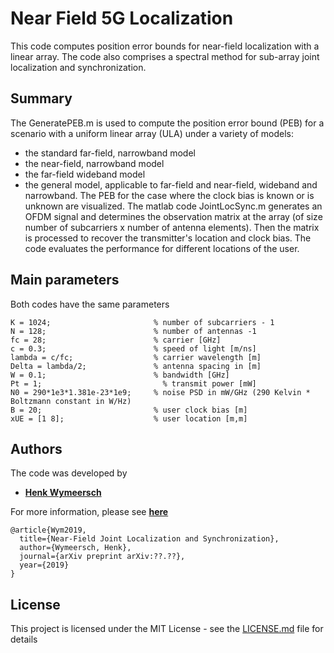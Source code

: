 # Near Field 5G Localization
This code computes position error bounds for near-field localization with a linear array. The code also comprises a spectral method for sub-array joint localization and synchronization.


## Summary
The GeneratePEB.m is used to compute the position error bound (PEB) for a scenario with a uniform linear array (ULA) under a variety of models: 
* the standard far-field, narrowband model
* the near-field, narrowband model
* the far-field wideband model
* the general model, applicable to far-field and near-field, wideband and narrowband. The PEB for the case where the clock bias is known or is unknown are visualized. 
The matlab code JointLocSync.m generates an OFDM signal and determines the observation matrix at the array (of size number of subcarriers x number of antenna elements). Then the matrix is processed to recover the transmitter's location and clock bias. The code evaluates the performance for different locations of the user. 

## Main parameters
Both codes have the same parameters
```
K = 1024;                       % number of subcarriers - 1
N = 128;                        % number of antennas -1
fc = 28;                        % carrier [GHz]
c = 0.3;                        % speed of light [m/ns]
lambda = c/fc;                  % carrier wavelength [m]                
Delta = lambda/2;               % antenna spacing in [m]
W = 0.1;                        % bandwidth [GHz]
Pt = 1;                           % transmit power [mW]
N0 = 290*1e3*1.381e-23*1e9;     % noise PSD in mW/GHz (290 Kelvin * Boltzmann constant in W/Hz)
B = 20;                         % user clock bias [m]
xUE = [1 8];                    % user location [m,m]
```

## Authors
The code was developed by 
* **[Henk Wymeersch](https://sites.google.com/site/hwymeers/)**

For more information, please see **[here](https://arxiv.org/abs/??.??)**
```
@article{Wym2019,
  title={Near-Field Joint Localization and Synchronization},
  author={Wymeersch, Henk},
  journal={arXiv preprint arXiv:??.??},
  year={2019}
}
```
## License

This project is licensed under the MIT License - see the [LICENSE.md](LICENSE.md) file for details
